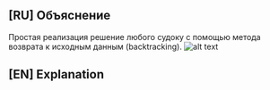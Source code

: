 ## [RU] Объяснение
Простая реализация решение любого судоку с помощью метода возврата к исходным данным (backtracking).
![alt text](https://imgur.com/AmKqai1)

## [EN] Explanation
